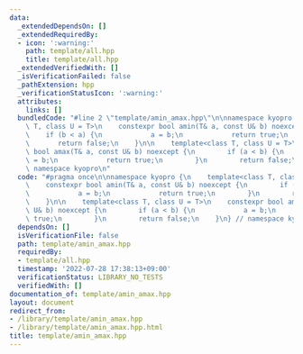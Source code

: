 ```yaml
---
data:
  _extendedDependsOn: []
  _extendedRequiredBy:
  - icon: ':warning:'
    path: template/all.hpp
    title: template/all.hpp
  _extendedVerifiedWith: []
  _isVerificationFailed: false
  _pathExtension: hpp
  _verificationStatusIcon: ':warning:'
  attributes:
    links: []
  bundledCode: "#line 2 \"template/amin_amax.hpp\"\n\nnamespace kyopro {\n    template<class\
    \ T, class U = T>\n    constexpr bool amin(T& a, const U& b) noexcept {\n    \
    \    if (b < a) {\n            a = b;\n            return true;\n        }\n \
    \       return false;\n    }\n\n    template<class T, class U = T>\n    constexpr\
    \ bool amax(T& a, const U& b) noexcept {\n        if (a < b) {\n            a\
    \ = b;\n            return true;\n        }\n        return false;\n    }\n} //\
    \ namespace kyopro\n"
  code: "#pragma once\n\nnamespace kyopro {\n    template<class T, class U = T>\n\
    \    constexpr bool amin(T& a, const U& b) noexcept {\n        if (b < a) {\n\
    \            a = b;\n            return true;\n        }\n        return false;\n\
    \    }\n\n    template<class T, class U = T>\n    constexpr bool amax(T& a, const\
    \ U& b) noexcept {\n        if (a < b) {\n            a = b;\n            return\
    \ true;\n        }\n        return false;\n    }\n} // namespace kyopro"
  dependsOn: []
  isVerificationFile: false
  path: template/amin_amax.hpp
  requiredBy:
  - template/all.hpp
  timestamp: '2022-07-28 17:38:13+09:00'
  verificationStatus: LIBRARY_NO_TESTS
  verifiedWith: []
documentation_of: template/amin_amax.hpp
layout: document
redirect_from:
- /library/template/amin_amax.hpp
- /library/template/amin_amax.hpp.html
title: template/amin_amax.hpp
---
```

